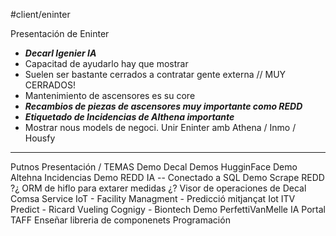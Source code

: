 #client/eninter

Presentación de Eninter
- ***Decarl Igenier IA***
- Capacitad de ayudarlo hay que mostrar
- Suelen ser bastante cerrados a contratar gente externa // MUY CERRADOS!
- Mantenimiento de ascensores es su core 
- ***Recambios de piezas de ascensores muy importante como REDD***
- ***Etiquetado de Incidencias de Althena importante***
- Mostrar nous models de negoci. Unir Eninter amb Athena / Inmo / Housfy
___

Putnos Presentación / TEMAS
Demo Decal
Demos HugginFace
Demo Altehna Incidencias
Demo REDD IA -- Conectado a SQL 
Demo  Scrape REDD ?¿
ORM de hiflo para extarer medidas ¿?
Visor de operaciones de Decal
Comsa Service IoT - Facility Managment - Predicció mitjançat Iot
ITV Predict - Ricard
Vueling Cognigy - Biontech
Demo PerfettiVanMelle IA
Portal TAFF
Enseñar libreria de componenets Programación


